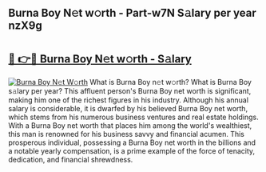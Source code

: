 ## Burna Boy N𝚎t w𝚘rth - Part-w7N S𝚊lary per year nzX9g

# <h2><a href="http://gc1rxub.nevu.top/?p=Burna+Boy">🔗 👉🔴 Burna Boy N𝚎t w𝚘rth - S𝚊lary</a></h2>

[![Burna Boy N𝚎t W𝚘rth](https://i.imgur.com/Oavwk0R.jpeg)](http://gc1rxub.nevu.top/?p=Burna+Boy)
What is Burna Boy n𝚎t w𝚘rth? What is Burna Boy s𝚊lary per year?
This affluent person's Burna Boy net worth is significant, making him one of the richest figures in his industry. Although his annual salary is considerable, it is dwarfed by his believed Burna Boy net worth, which stems from his numerous business ventures and real estate holdings. With a Burna Boy net worth that places him among the world's wealthiest, this man is renowned for his business savvy and financial acumen. This prosperous individual, possessing a Burna Boy net worth in the billions and a notable yearly compensation, is a prime example of the force of tenacity, dedication, and financial shrewdness.
